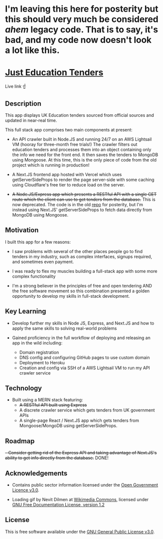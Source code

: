# I'm leaving this here for posterity but this should very much be considered *ahem* legacy code. That is to say, it's bad, and my code now doesn't look a lot like this.

# [Just Education Tenders](https://justeducationtenders.co.uk)
Live link ☝️

## Description

This app displays UK Education tenders sourced from official sources and updated in near-real time.

This full stack app comprises two main components at present:

- An API crawler built in Node.JS and running 24/7 on an AWS Lightsail VM (hooray for three-month free trials!)
The crawler filters out education tenders and processes them into an object containing only the info we need for the front end. It then saves the tenders
to MongoDB using Mongoose. At this time, this is the only piece of code from the old project which is running in production!

- A Next.JS frontend app hosted with Vercel which uses getServerSideProps to render the page server-side with some caching using Cloudflare's free tier to reduce load on the server.

- ~~A Node.JS/Express app which presents a RESTful API with a single GET route which the client can use to get tenders from the database.~~ This is now deprecated. The code is in the old [repo](https://github.com/therealseanwallace/freeEducationTenders) for posterity, but I'm instead using Next.JS' getServerSideProps to fetch data directly from MongoDB using Mongoose.


## Motivation

I built this app for a few reasons:

- I saw problems with several of the other places people go to find tenders in my industry, such as complex interfaces, signups required, and sometimes even payment.

- I was ready to flex my muscles building a full-stack app with some more complex functionality

- I'm a strong believer in the principles of free and open tendering AND the free software movement so this combination presented a golden opportunity to develop my skills in full-stack development.

## Key Learning

- Develop further my skills in Node JS, Express, and Next.JS and how to apply the same skills to solving real-world problems

- Gained proficiency in the full workflow of deploying and releasing an app in the wild including:
    * Domain registration
    * DNS config and configuring GitHub pages to use custom domain
    * Deployment to Heroku
    * Creation and config via SSH of a AWS Lightsail VM to run my API crawler service

## Technology

- Built using a MERN stack featuring:
   * ~~A RESTful API built using Express~~
   * A discrete crawler service which gets tenders from UK government APIs
   * A single-page React / Next.JS app which gets tenders from Mongoose/MongoDB using getServerSideProps.

## Roadmap

~~- Consider getting rid of the Express API and taking advantage of Next.JS's ability to get info directly from the database.~~ DONE!

## Acknowledgements

- Contains public sector information licensed under the [Open Government Licence v3.0](https://www.nationalarchives.gov.uk/doc/open-government-licence/version/3/").

- Loading gif by Nevit Dilmen at [Wikimedia Commons](https://commons.wikimedia.org/wiki/File:Lightness_rotate_36f_cw.gif), licensed under [GNU Free Documentation License, version 1.2]()

## License

This is free software available under the [GNU General Public License v3.0](https://www.gnu.org/licenses/gpl-3.0.en.html).
